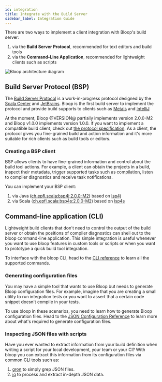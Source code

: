 ```yaml
---
id: integration
title: Integrate with the Build Server
sidebar_label: Integration Guide
---
```


There are two ways to implement a client integration with Bloop's build server:

1. via the **Build Server Protocol**, recommended for text editors and build tools
1. via the **Command-Line Application**, recommended for lightweight clients such as scripts

<div class="diagram">
  <p>
    <img src="/bloop/img/bloop-architecture-diagram.svg" alt="Bloop architecture diagram">
  </p>
</div>

## Build Server Protocol (BSP)

The [Build Server Protocol][bsp] is a work-in-progress protocol designed by the [Scala
Center](https://scala.epfl.ch) and [JetBrains](https://www.jetbrains.com/). Bloop is the first build
server to implement the protocol and provide build supports to clients such as
[Metals](https://scalameta.org/metals/) and [IntelliJ](https://www.jetbrains.com/idea/)

At the moment, Bloop @VERSION@ partially implements version 2.0.0-M2 and Bloop v1.0.0 implements
version 1.0.0. If you want to implement a compatible build client, check out [the protocol
specification](https://github.com/scalacenter/bsp/blob/master/docs/bsp.md). As a client, the
protocol gives you fine-grained build and action information and it's more suitable for rich clients
such as build tools or editors.

### Creating a BSP client

BSP allows clients to have fine-grained information and control about the build tool actions. For
example, a client can obtain the projects in a build, inspect their metadata, trigger supported
tasks such as compilation, listen to compiler diagnostics and receive task notifications.

You can implement your BSP client:

1. via Java ([ch.epfl.scala:bsp4j:2.0.0-M2](https://github.com/scalacenter/bsp/tree/master/bsp4j/src/main)) based on [lsp4j](https://github.com/eclipse/lsp4j)
1. via Scala ([ch.epfl.scala:bsp4s:2.0.0-M2](https://github.com/scalacenter/bsp/tree/master/bsp4s/src/main)) based on [lsp4s](https://github.com/scalameta/lsp4s)

## Command-line application (CLI)

Lightweight build clients that don't need to control the output of the build server or obtain the
positions of compiler diagnostics can shell out to the bloop command-line application. This simple
integration is useful whenever you want to use bloop features in custom tools or scripts or when you
want to prototype a quick build tool integration.

To interface with the bloop CLI, head to the [CLI reference](cli-reference) to learn all the
supported commands.

### Generating configuration files

You may have a simple tool that wants to use Bloop but needs to generate Bloop configuration files.
For example, imagine that you are creating a small utility to run integration tests or you want to
assert that a certain code snippet doesn't compile in your tests.

To use bloop in these scenarios, you need to learn how to generate Bloop configuration files. Head
to the [JSON Configuration Reference](configuration-format) to learn more about what's required to
generate configuration files.

### Inspecting JSON files with scripts

Have you ever wanted to extract information from your build definition when writing a script for
your local development, your team or your CI? With bloop you can extract this information from its
configuration files via common CLI tools such as:

1. [gron](https://github.com/tomnomnom/gron) to simply grep JSON files.
2. [jq](https://stedolan.github.io/jq/) to process and extract in-depth JSON data.

[bsp]: https://github.com/scalacenter/bsp
